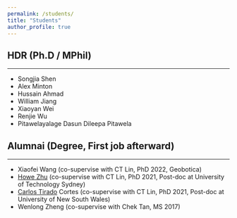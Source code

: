 ```yaml
---
permalink: /students/
title: "Students"
author_profile: true
---
```


## HDR (Ph.D / MPhil)
---
- Songjia Shen 
- Alex Minton 
- Hussain Ahmad 
- William Jiang 
- Xiaoyan Wei
- Renjie Wu
- Pitawelayalage Dasun Dileepa Pitawela

## Alumnai (Degree, First job afterward)
---
- Xiaofei Wang (co-supervise with CT Lin, PhD 2022, Geobotica)
- [Howe Zhu](https://www.linkedin.com/in/howe-yuan-zhu/) (co-supervise with CT Lin, PhD 2021, Post-doc at University of Technology Sydney)
- [Carlos Tirado](https://research.unsw.edu.au/people/dr-carlos-tirado-cortes) Cortes (co-supervise with CT Lin, PhD 2021, Post-doc at University of New South Wales)
- Wenlong Zheng (co-supervise with Chek Tan, MS 2017)
